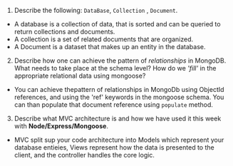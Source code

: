 1. Describe the following: `DataBase`, `Collection` , `Document`.
* A database is a collection of data, that is sorted and can be queried to return collections and documents.
* A collection is a set of related documents that are organized.
* A Document is a dataset that makes up an entity in the database.

2. Describe how one can achieve the pattern of _relationships_ in MongoDB. What
   needs to take place at the schema level? How do we _'fill'_ in the
   appropriate relational data using mongoose?
* You can achieve thepattern of relationships in MongoDb using ObjectId references, and using the 'ref' keywords in the mongoose schema. You can than populate that document reference using `populate` method.

3. Describe what MVC architecture is and how we have used it this week with
   **Node/Express/Mongoose**.
* MVC split sup your code architecture into Models which represent your database entieies, Views represent how the data is presented to the client, and the controller handles the core logic. 